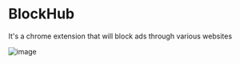 # BlockHub
It's a chrome extension that will block ads through various websites

![image](https://github.com/user-attachments/assets/f1af7f0e-ada4-4f9c-b459-7cf3d02ecac1)
